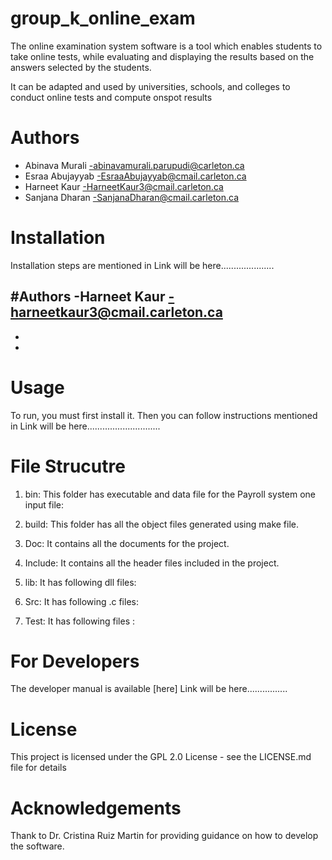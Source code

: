 # group_k_online_exam

The online examination system software is a tool which enables students to take online tests, while evaluating and displaying the results based on the answers selected by the students. 

It can be adapted and used by universities, schools, and colleges to conduct online tests and compute onspot results


# Authors

- Abinava Murali -abinavamurali.parupudi@carleton.ca 
- Esraa Abujayyab -EsraaAbujayyab@cmail.carleton.ca
- Harneet Kaur -HarneetKaur3@cmail.carleton.ca
- Sanjana Dharan -SanjanaDharan@cmail.carleton.ca


# Installation

Installation steps are mentioned in 
Link will be here.....................

#Authors
-Harneet Kaur -harneetkaur3@cmail.carleton.ca
- 
-
-

# Usage

To run, you must first install it. Then you can follow instructions mentioned in
 Link will be here.............................

# File Strucutre
1.	bin: This folder has executable and data file for the Payroll system one input file:

2.	build: This folder has all the object files generated using make file. 


3.	Doc: It contains all the documents for the project.

4.	Include: It contains all the header files included in the project.


5.	lib: It has following dll files:


6.	Src: It has following .c files:


7.	Test: It has following files :

# For Developers

The developer manual is available [here] Link will be here................
# License

This project is licensed under the GPL 2.0 License - see the LICENSE.md file for details

# Acknowledgements

Thank to Dr. Cristina Ruiz Martin for providing guidance on how to develop the software.

